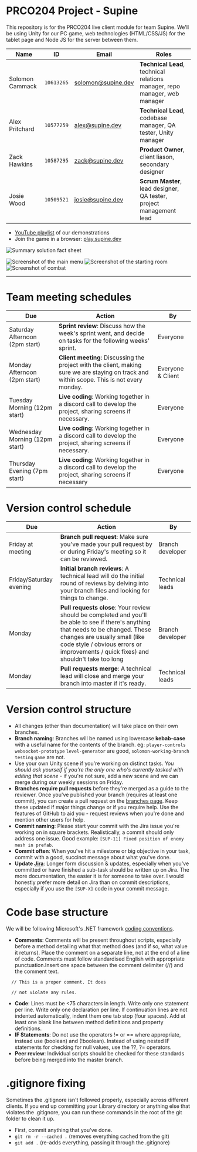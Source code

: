 # PRCO204 Project - Supine
This repository is for the PRCO204 live client module for team Supine. We'll be using Unity for our PC game, web technologies (HTML/CSS/JS) for the tablet page and Node JS for the server between them.

Name|ID|Email|Roles|
---|---|---|---
Solomon Cammack|`10613265`|solomon@supine.dev|**Technical Lead**, technical relations manager, repo manager, web manager
Alex Pritchard|`10577259`|alex@supine.dev|**Technical Lead**, codebase manager, QA tester, Unity manager
Zack Hawkins|`10587295`|zack@supine.dev|**Product Owner**, client liason, secondary designer
Josie Wood|`10509521`|josie@supine.dev|**Scrum Master**, lead designer, QA tester, project management lead


- [YouTube playlist](https://www.youtube.com/playlist?list=PL6ksOWkFD7fa1cVO3ClEAlgyDCnsfLo5C) of our demonstrations
- Join the game in a browser: [play.supine.dev](https://play.supine.dev)

![Summary solution fact sheet](https://media.supine.dev/summary_solution_fact_sheet.png)

![Screenshot of the main menu](https://media.supine.dev/screenshots/Screenshot_139.png)
![Screenshot of the starting room](https://media.supine.dev/screenshots/Screenshot_140.png)
![Screenshot of combat](https://media.supine.dev/screenshots/Screenshot_141.png)

----

# Team meeting schedules
Due|Action|By
---|---|---
Saturday Afternoon (2pm start) | **Sprint review**: Discuss how the week's sprint went, and decide on tasks for the following weeks' sprint.|Everyone
Monday Afternoon (2pm start)|**Client meeting**: Discussing the project with the client, making sure we are staying on track and within scope. This is not every monday. |Everyone & Client
Tuesday Morning (12pm start)|**Live coding**: Working together in a discord call to develop the project, sharing screens if necessary.|Everyone
Wednesday Morning (12pm start)|**Live coding**: Working together in a discord call to develop the project, sharing screens if necessary.|Everyone
Thursday Evening (7pm start)|**Live coding**: Working together in a discord call to develop the project, sharing screens if necessary|Everyone

# Version control schedule
Due|Action|By
---|---|---
Friday at meeting|**Branch pull request**: Make sure you've made your pull request by or during Friday's meeting so it can be reviewed.|Branch developer
Friday/Saturday evening|**Initial branch reviews**: A technical lead will do the initial round of reviews by delving into your branch files and looking for things to change.|Technical leads
Monday|**Pull requests close**: Your review should be completed and you'll be able to see if there's anything that needs to be changed. These changes are usually small (like code style / obvious errors or improvements / quick fixes) and shouldn't take too long|Branch developer
Monday|**Pull requests merge**: A technical lead will close and merge your branch into master if it's ready.|Technical leads

# Version control structure
- All changes (other than documentation) will take place on their own branches.
- **Branch naming**: Branches will be named using lowercase **kebab-case** with a useful name for the contents of the branch. eg: `player-controls` `websocket-prototype` `level-generator` are good, `solomon-working-branch` `testing` `game` are not.
- Use your own Unity scene if you're working on distinct tasks. *You should ask yourself if you're the only one who's currently tasked with editing that scene* - if you're not sure, add a new scene and we can merge during our weekly sessions on Friday.
- **Branches require pull requests** before they're merged as a guide to the reviewer. Once you've published your branch (requires at least one commit), you can create a pull request on the [branches page](https://github.com/Plymouth-University/prco204-supine/branches). Keep these updated if major things change or if you require help. Use the features of GitHub to aid you - request reviews when you're done and mention other users for help.
- **Commit naming**: Please start your commit with the Jira issue you're working on in square brackets. Realistically, a commit should only address one issue. Good example: `[SUP-11] Fixed position of enemy mesh in prefab`.
- **Commit often**: When you've hit a milestone or big objective in your task, commit with a good, succinct message about what you've done.
- **Update [Jira](https://jira.slmn.io/projects/SUP)**: Longer form discussion & updates, especially when you've committed or have finished a sub-task should be written up on Jira. The more documentation, the easier it is for someone to take over. I would honestly prefer more detail on Jira than on commit descriptions, especially if you use the `[SUP-X]` code in your commit message.

# Code base structure
We will be following Microsoft's .NET framework [coding conventions](https://docs.microsoft.com/en-us/dotnet/csharp/programming-guide/inside-a-program/coding-conventions).

- **Comments**: 
Comments will be present throughout scripts, especially before a method detailing what that method does (and if so, what value it returns). Place the comment on a separate line, not at the end of a line of code. Comments must follow standardised English with appropriate punctuation.Insert one space between the comment delimiter (//) and the comment text. 

```
  // This is a proper comment. It does
  
  // not violate any rules.
  ```
  
- **Code**: Lines must be <75 characters in length. Write only one statement per line. Write only one declaration per line. If continuation lines are not indented automatically, indent them one tab stop (four spaces). Add at least one blank line between method definitions and property definitions.
- **IF Statements**: Do not use the operators != or == where appropriate, instead use (boolean) and (!boolean). Instead of using nested IF statements for checking for null values, use the ??, ?= operators.
- **Peer review**: Individual scripts should be checked for these standards before being merged into the master branch.

# .gitignore fixing
Sometimes the .gitignore isn't followed properly, especially across different clients. If you end up committing your Library directory or anything else that violates the .gitignore, you can run these commands in the root of the git folder to clean it up.

- First, commit anything that you've done.
- `git rm -r --cached .` (removes everything cached from the git)
- `git add .` (re-adds everything, passing it through the .gitignore)
